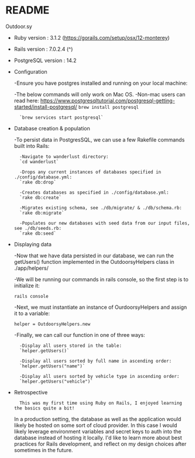# README

Outdoor.sy

* Ruby version : 3.1.2 (https://gorails.com/setup/osx/12-monterey)
* Rails version : 7.0.2.4 (^)
* PostgreSQL version : 14.2

* Configuration

    -Ensure you have postgres installed and running on your local machine:
     
     -The below commands will only work on Mac OS.
     -Non-mac users can read here: https://www.postgresqltutorial.com/postgresql-getting-started/install-postgresql/
        `brew install postgresql`

        `brew services start postgresql`

* Database creation & population

    -To persist data in PostgresSQL, we can use a few Rakefile commands built
     into Rails:

        -Navigate to wanderlust directory:
        `cd wanderlust`

        -Drops any current instances of databases specified in ./config/database.yml:
        `rake db:drop`

        -Creates databases as specified in ./config/database.yml:
        `rake db:create`

        -Migrates existing schema, see ./db/migrate/ & ./db/schema.rb: 
        `rake db:migrate` 

        -Populates our new databases with seed data from our input files, see ./db/seeds.rb:
        `rake db:seed` 

* Displaying data

    -Now that we have data persisted in our database, we can run the getUsers() function 
     implemented in the OutdoorsyHelpers class in ./app/helpers/

    -We will be running our commands in rails console, so the first step is to initialize it:

    `rails console`
    
    -Next, we must instantiate an instance of OurdoorsyHelpers and assign it to a variable:

    `helper = OutdoorsyHelpers.new`
    
    -Finally, we can call our function in one of three ways:

        -Display all users stored in the table:
        `helper.getUsers()` 

        -Display all users sorted by full name in ascending order:
        `helper.getUsers("name")` 

        -Display all users sorted by vehicle type in ascending order:
        `helper.getUsers("vehicle")` 

* Retrospective

        This was my first time using Ruby on Rails, I enjoyed learning the basics quite a bit!
    In a production setting, the database as well as the application would likely be hosted
    on some sort of cloud provider. In this case I would likely leverage environment variables
    and secret keys to auth into the database instead of hosting it locally. 
    I'd like to learn more about best practices for Rails development, and reflect on my design choices
    after sometimes in the future.